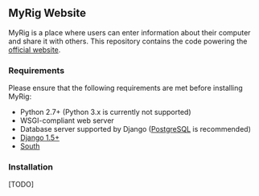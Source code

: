 ## MyRig Website

MyRig is a place where users can enter information about their computer and share it with others.
This repository contains the code powering the [official website](http://myrig.quickmediasolutions.com).

### Requirements

Please ensure that the following requirements are met before installing MyRig:

 - Python 2.7+ (Python 3.x is currently not supported)
 - WSGI-compliant web server
 - Database server supported by Django ([PostgreSQL](http://www.postgresql.org/) is recommended)
 - [Django 1.5+](https://pypi.python.org/pypi/Django)
 - [South](https://pypi.python.org/pypi/South)

### Installation

[TODO]
